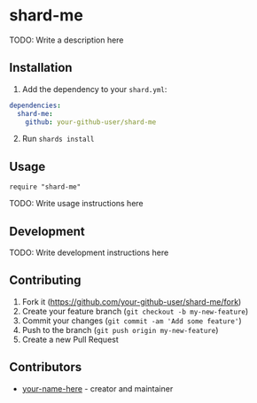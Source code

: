 # shard-me

TODO: Write a description here

## Installation

1. Add the dependency to your `shard.yml`:
```yaml
dependencies:
  shard-me:
    github: your-github-user/shard-me
```
2. Run `shards install`

## Usage

```crystal
require "shard-me"
```

TODO: Write usage instructions here

## Development

TODO: Write development instructions here

## Contributing

1. Fork it (<https://github.com/your-github-user/shard-me/fork>)
2. Create your feature branch (`git checkout -b my-new-feature`)
3. Commit your changes (`git commit -am 'Add some feature'`)
4. Push to the branch (`git push origin my-new-feature`)
5. Create a new Pull Request

## Contributors

- [your-name-here](https://github.com/your-github-user) - creator and maintainer

